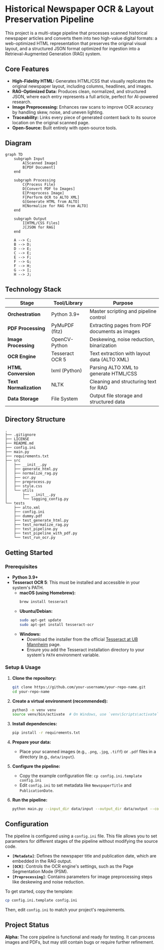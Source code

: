 # Historical Newspaper OCR & Layout Preservation Pipeline

This project is a multi-stage pipeline that processes scanned historical newspaper articles and converts them into two high-value digital formats: a web-optimized HTML representation that preserves the original visual layout, and a structured JSON format optimized for ingestion into a Retrieval-Augmented Generation (RAG) system.

## Core Features

-   **High-Fidelity HTML:** Generates HTML/CSS that visually replicates the original newspaper layout, including columns, headlines, and images.
-   **RAG-Optimized Data:** Produces clean, normalized, and structured JSON, where each entry represents a full article, perfect for AI-powered research.
-   **Image Preprocessing:** Enhances raw scans to improve OCR accuracy by handling skew, noise, and uneven lighting.
-   **Traceability:** Links every piece of generated content back to its source location on the original scanned page.
-   **Open-Source:** Built entirely with open-source tools.

## Diagram

```mermaid
graph TD
    subgraph Input
        A[Scanned Image]
        B[PDF Document]
    end

    subgraph Processing
        C{Process File}
        D[Convert PDF to Images]
        E[Preprocess Image]
        F[Perform OCR to ALTO XML]
        G[Generate HTML from ALTO]
        H[Normalize for RAG from ALTO]
    end

    subgraph Output
        I[HTML/CSS Files]
        J[JSON for RAG]
    end

    A --> C;
    B --> D;
    D --> E;
    C --> E;
    E --> F;
    F --> G;
    F --> H;
    G --> I;
    H --> J;
```

## Technology Stack

| Stage                | Tool/Library      | Purpose                                    |
| -------------------- | ----------------- | ------------------------------------------ |
| **Orchestration**    | Python 3.9+       | Master scripting and pipeline control      |
| **PDF Processing**   | PyMuPDF (fitz)    | Extracting pages from PDF documents as images |
| **Image Processing** | OpenCV-Python     | Deskewing, noise reduction, binarization   |
| **OCR Engine**       | Tesseract OCR 5   | Text extraction with layout data (ALTO XML)|
| **HTML Conversion**  | lxml (Python)     | Parsing ALTO XML to generate HTML/CSS      |
| **Text Normalization**| NLTK            | Cleaning and structuring text for RAG      |
| **Data Storage**     | File System       | Output file storage and structured data    |


## Directory Structure

```
.
├── .gitignore
├── LICENSE
├── README.md
├── config.ini
├── main.py
├── requirements.txt
├── src
│   ├── __init__.py
│   ├── generate_html.py
│   ├── normalize_rag.py
│   ├── ocr.py
│   ├── preprocess.py
│   ├── style.css
│   └── utils
│       ├── __init__.py
│       └── logging_config.py
└── tests
    ├── alto.xml
    ├── config.ini
    ├── dummy.pdf
    ├── test_generate_html.py
    ├── test_normalize_rag.py
    ├── test_pipeline.py
    ├── test_pipeline_with_pdf.py
    └── test_run_ocr.py
```

## Getting Started

### Prerequisites

-   **Python 3.9+**
-   **Tesseract OCR 5**: This must be installed and accessible in your system's PATH.
    -   **macOS (using Homebrew):**
        ```bash
        brew install tesseract
        ```
    -   **Ubuntu/Debian:**
        ```bash
        sudo apt-get update
        sudo apt-get install tesseract-ocr
        ```
    -   **Windows:**
        -   Download the installer from the official [Tesseract at UB Mannheim](https://github.com/UB-Mannheim/tesseract/wiki) page.
        -   Ensure you add the Tesseract installation directory to your system's `PATH` environment variable.

### Setup & Usage

1.  **Clone the repository:**
    ```bash
    git clone https://github.com/your-username/your-repo-name.git
    cd your-repo-name
    ```

2.  **Create a virtual environment (recommended):**
    ```bash
    python3 -m venv venv
    source venv/bin/activate  # On Windows, use `venv\Scripts\activate`
    ```

3.  **Install dependencies:**
    ```bash
    pip install -r requirements.txt
    ```

4.  **Prepare your data:**
    -   Place your scanned images (e.g., `.png`, `.jpg`, `.tiff`) or `.pdf` files in a directory (e.g., `data/input`).

5.  **Configure the pipeline:**
    -   Copy the example configuration file: `cp config.ini.template config.ini`
    -   Edit `config.ini` to set metadata like `NewspaperTitle` and `PublicationDate`.

6.  **Run the pipeline:**
    ```bash
    python main.py --input_dir data/input --output_dir data/output --config config.ini
    ```

## Configuration

The pipeline is configured using a `config.ini` file. This file allows you to set parameters for different stages of the pipeline without modifying the source code.

-   **`[Metadata]`**: Defines the newspaper title and publication date, which are embedded in the RAG output.
-   **`[OCR]`**: Controls the OCR engine's settings, such as the Page Segmentation Mode (PSM).
-   **`[Preprocessing]`**: Contains parameters for image preprocessing steps like deskewing and noise reduction.

To get started, copy the template:
```bash
cp config.ini.template config.ini
```
Then, edit `config.ini` to match your project's requirements.

## Project Status

**Alpha:** The core pipeline is functional and ready for testing. It can process images and PDFs, but may still contain bugs or require further refinement.
